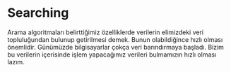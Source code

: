 Searching
======

Arama algoritmaları belirttiğimiz özelliklerde verilerin elimizdeki veri topluluğundan bulunup getirilmesi demek. Bunun olabildiğince hızlı olması önemlidir. Günümüzde bilgisayarlar çokça veri barındırmaya başladı. Bizim bu verilerin içerisinde işlem yapacağımız verileri bulmamızın hızlı olması lazım. 
